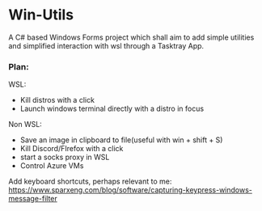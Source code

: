 # Win-Utils
A C# based Windows Forms project which shall aim to add simple utilities and simplified interaction with wsl through a Tasktray App.

### Plan:

WSL:

- Kill distros with a click 
- Launch windows terminal directly with a distro in focus

Non WSL:

- Save an image in clipboard to file(useful with win + shift + S)
- Kill Discord/FIrefox with a click
- start a socks proxy in WSL
- Control Azure VMs

Add keyboard shortcuts, perhaps relevant to me: https://www.sparxeng.com/blog/software/capturing-keypress-windows-message-filter
